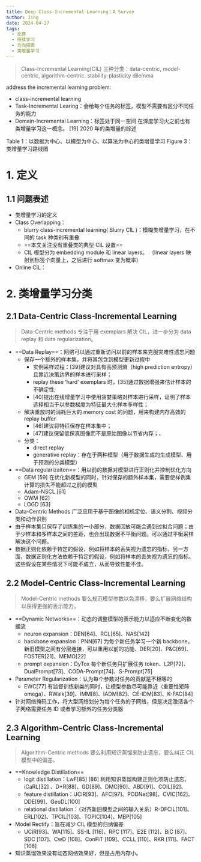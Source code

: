 ```yaml
---
title: Deep Class-Incremental Learning：A Survey
author: Jing
date: 2024-04-27
tags:
  - 比赛
  - 持续学习
  - 方向探索
  - 类增量学习
---
```

> Class-Incremental Learning(CIL) 三种分类：data-centric, model-centric, algorithm-centric.
> stability-plasticity dilemma

address the incremental learning problem:
- class-incremental learning
- Task-Incremental Learing：会给每个任务的标签，模型不需要有区分不同任务的能力
- Domain-Incremental Learning：标签处于同一空间
在深度学习火之前也有类增量学习这一概念。
[19] 2020 年的类增量的综述

Table 1：以数据为中心、以模型为中心、以算法为中心的类增量学习
Figure 3：类增量学习路线图

# 1. 定义
## 1.1 问题表述
- 类增量学习的定义
- Class Overlapping：
	- blurry class-incremental learning( Blurry CIL )：模糊类增量学习，在不同的 task 种类别有重叠
	- ==本文关注没有重叠类的典型 CIL 设置==
	- CIL 模型分为 embedding module 和 linear layers。 （linear layers 映射到标签个向量上，之后进行 softmax 变为概率）
- Online CIL：
# 2. 类增量学习分类
## 2.1 Data-Centric Class-Incremental Learning
> Data-Centric methods 专注于用 exemplars 解决 CIL，进一步分为 data replay 和 data regularization。
- ==Data Replay==：网络可以通过重新访问以前的样本来克服灾难性遗忘问题
	- 保存一个额外的样本集，并将其包含到模型更新过程中
		- 实例采样过程：[39]建议对具有高预测熵（high prediction entropy）且靠近决策边界的样本进行采样；
		- replay these ‘hard’ exemplars 时，[35]通过数据增强来估计样本的不确定性;
		- [40]提出在线增量学习中使用贪婪策略对样本进行采样，证明了样本选择相当于以参数梯度为特征最大化样本多样性；
	- 解决重放时的消耗巨大的 memory cost 的问题，用来构建内存高效的 replay buffer
		- [46]建议将特征保存在样本集中；
		- [47]建议保留低保真图像而不是原始图像以节省内存；、
	- 分类：
		- direct replay
		- generative replay：存在于两种模型（用于数据生成的生成模型、用于预测的分类模型）
- ==Data regularizaiton==：用以前的数据对模型进行正则化并控制优化方向
	- GEM [59] 在优化新模型的同时，针对保存的额外样本集，需要使样例集计算的损失不能超过之前的模型
	- Adam-NSCL [61]
	- OWM [62]
	- LOGD [63]
- Data-Centric Methods 广泛应用于基于图像的相机定位、语义分割、视频分类和动作识别
- 由于样本集只保存了训练集的一小部分，数据回放可能会遇到过拟合问题；由于少样本和多样本之间的差距，也会出现数据不平衡问题。可以通过平衡采样解决这个问题。
- 数据正则化依赖于特定的假设，例如将样本的丢失视为遗忘的指标，另一方面，数据正则化方法依赖于特定的假设，例如将样本的丢失视为遗忘的指标。这些假设在某些情况下可能不成立，从而导致性能不佳。
## 2.2 Model-Centric Class-Incremental Learning
> Model-Centric methods 要么规范模型参数以免漂移，要么扩展网络结构以获得更强的表示能力。
- ==Dynamic Networks==：动态的调整模型的表示能力以适应不断变化的数据流
	- neuron expansion：DEN[64]、RCL[65]、NAS[142]
	- backbone expansion：PNN[67] 为每个新任务学习一个新 backbone，新旧模型之间有分层连接，可以重用以前的功能、DER[20]、P&C[69]、FOSTER[21]、MEMO[22]
	- prompt expansion：DyTox 每个新任务只扩展任务 token、L2P[72]、DualPrompt[73]、CODA-Prompt[74]、S-Prompt[75]
- Parameter Regularization：认为每个参数对任务的贡献是不相等的
	- EWC[77] 有监督训练新类的同时，让模型参数尽可能靠近（重要性矩阵 omega）、RWalk[39]、IMM[8]、IADM[82]、CE-IDM[83]、K-FAC[84]
- 针对网络掩码工作，将大型网络划分为每个任务的子网络，但是决定激活各个子网络需要任务 ID 或者学习额外的任务分类器
## 2.3 Algorithm-Centric Class-Incremental Learning
> Algorithm-Centric methods 要么利用知识蒸馏来防止遗忘，要么纠正 CIL 模型中的偏差。
- ==Knowledge Distillation==
	- logit distillation：LwF[85]  [86] 利用知识蒸馏构建正则化项防止遗忘、iCaRL[32] 、D+R[88]、GD[89]、DMC[90]、ABD[91]、COIL[92]、
	- feature distillation：UCIR[93]、AFC[97]、PODNet[98]、CVIC[162]、DDE[99]、GeoDL[100]
	- relational distillation：（对齐新旧模型之间的输入关系）R-DFCIL[101]、ERL[102]、TPCIL[103]、TOPIC[104]、MBP[105]
- Model Rectify：旨在减少 CIL 模型的归纳偏差
	- UCIR[93]、WA[115]、SS-IL [116]、RPC [117]、E2E [112]、BiC [87]、SDC [107]、CwD [108]、ConFiT [109]、CCLL [110]、RKR [111]、FACT [106]
- 知识蒸馏效果没有动态网络效果好，但是占用内存小。
